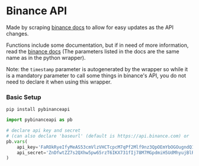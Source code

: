 # Binance API

Made by scraping [binance docs](https://binance-docs.github.io/apidocs) to allow for easy updates as the API changes. 

Functions include some documentation, but if in need of more information, read the [binance docs](https://binance-docs.github.io/apidocs) (The parameters listed in the docs are the same name as in the python wrapper).

Note: the `timestamp` parameter is autogenerated by the wrapper so while it is a mandatory parameter to call some things in binance's API, you do not need to declare it when using this wrapper.

### Basic Setup

```shell
pip install pybinanceapi
```

```py
import pybinanceapi as pb

# declare api key and secret
# (can also declare 'baseurl' (default is https://api.binance.com) or 'email')
pb.vars(
    api_key='FaROkRyeIfyMeAS53cmVlzVHCTcpcM7qPf2Mlf9nz3QpOEmYbOGOugndQ11pyX8D', 
    api_secret='ZnDfwtZZ7s2QXhw5pw65rzT6IKX731fIj78M7MGpdmiH5UdMhyujBlRxBqZldDFm'
)
```